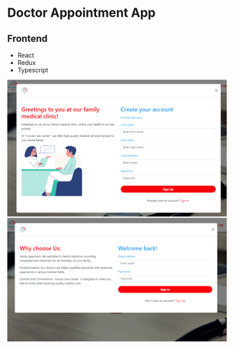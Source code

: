 # Doctor Appointment App

## Frontend

- React
- Redux
- Typescript

![Doctor App](screenshot00.png)
![Doctor App](screenshot.png)